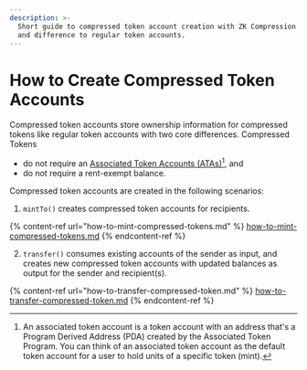 ```yaml
---
description: >-
  Short guide to compressed token account creation with ZK Compression on Solana
  and difference to regular token accounts.
---
```


# How to Create Compressed Token Accounts

Compressed token accounts store ownership information for compressed tokens like regular token accounts with two core differences. Compressed Tokens

* do not require an [Associated Token Accounts (ATAs)](#user-content-fn-1)[^1], and
* do not require a rent-exempt balance.

Compressed token accounts are created in the following scenarios:

1. `mintTo()` creates compressed token accounts for recipients.

{% content-ref url="how-to-mint-compressed-tokens.md" %}
[how-to-mint-compressed-tokens.md](how-to-mint-compressed-tokens.md)
{% endcontent-ref %}

2. `transfer()` consumes existing accounts of the sender as input, and creates new compressed token accounts with updated balances as output for the sender and recipient(s).

{% content-ref url="how-to-transfer-compressed-token.md" %}
[how-to-transfer-compressed-token.md](how-to-transfer-compressed-token.md)
{% endcontent-ref %}

[^1]: An associated token account is a token account with an address that's a Program Derived Address (PDA) created by the Associated Token Program. You can think of an associated token account as the default token account for a user to hold units of a specific token (mint).
